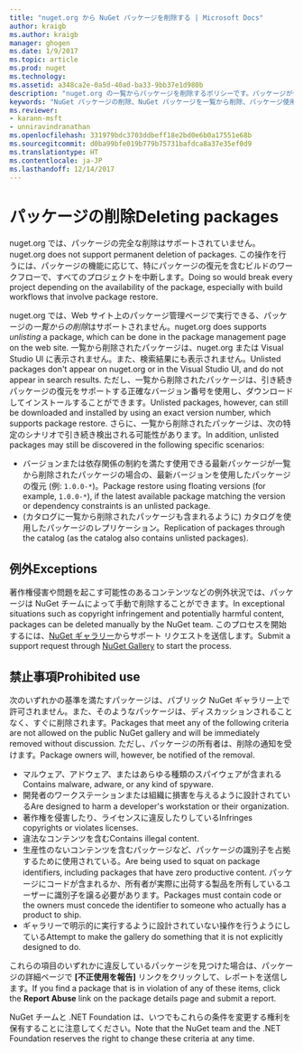 ```yaml
---
title: "nuget.org から NuGet パッケージを削除する | Microsoft Docs"
author: kraigb
ms.author: kraigb
manager: ghogen
ms.date: 1/9/2017
ms.topic: article
ms.prod: nuget
ms.technology: 
ms.assetid: a348ca2e-0a5d-40ad-ba33-9bb37e1d980b
description: "nuget.org の一覧からパッケージを削除するポリシーです。パッケージが他のポリシーに違反しない限り、完全な削除はサポートされません。"
keywords: "NuGet パッケージの削除、NuGet パッケージを一覧から削除、パッケージ使用の禁止事項"
ms.reviewer:
- karann-msft
- unniravindranathan
ms.openlocfilehash: 331979bdc3703ddbeff18e2bd0e6b0a17551e68b
ms.sourcegitcommit: d0ba99bfe019b779b75731bafdca8a37e35ef0d9
ms.translationtype: HT
ms.contentlocale: ja-JP
ms.lasthandoff: 12/14/2017
---
```

# <a name="deleting-packages"></a><span data-ttu-id="3a718-104">パッケージの削除</span><span class="sxs-lookup"><span data-stu-id="3a718-104">Deleting packages</span></span>

<span data-ttu-id="3a718-105">nuget.org では、パッケージの完全な削除はサポートされていません。</span><span class="sxs-lookup"><span data-stu-id="3a718-105">nuget.org does not support permanent deletion of packages.</span></span> <span data-ttu-id="3a718-106">この操作を行うには、パッケージの機能に応じて、特にパッケージの復元を含むビルドのワークフローで、すべてのプロジェクトを中断します。</span><span class="sxs-lookup"><span data-stu-id="3a718-106">Doing so would break every project depending on the availability of the package, especially with build workflows that involve package restore.</span></span>

<span data-ttu-id="3a718-107">nuget.org では、Web サイト上のパッケージ管理ページで実行できる、パッケージの*一覧からの削除*はサポートされません。</span><span class="sxs-lookup"><span data-stu-id="3a718-107">nuget.org does supports *unlisting* a package, which can be done in the package management page on the web site.</span></span> <span data-ttu-id="3a718-108">一覧から削除されたパッケージは、nuget.org または Visual Studio UI に表示されません。また、検索結果にも表示されません。</span><span class="sxs-lookup"><span data-stu-id="3a718-108">Unlisted packages don't appear on nuget.org or in the Visual Studio UI, and do not appear in search results.</span></span> <span data-ttu-id="3a718-109">ただし、一覧から削除されたパッケージは、引き続きパッケージの復元をサポートする正確なバージョン番号を使用し、ダウンロードしてインストールすることができます。</span><span class="sxs-lookup"><span data-stu-id="3a718-109">Unlisted packages, however, can still be downloaded and installed by using an exact version number, which supports package restore.</span></span> <span data-ttu-id="3a718-110">さらに、一覧から削除されたパッケージは、次の特定のシナリオで引き続き検出される可能性があります。</span><span class="sxs-lookup"><span data-stu-id="3a718-110">In addition, unlisted packages may still be discovered in the following specific scenarios:</span></span>

- <span data-ttu-id="3a718-111">バージョンまたは依存関係の制約を満たす使用できる最新パッケージが一覧から削除されたパッケージの場合の、最新バージョンを使用したパッケージの復元 (例: `1.0.0-*`)。</span><span class="sxs-lookup"><span data-stu-id="3a718-111">Package restore using floating versions (for example, `1.0.0-*`), if the latest available package matching the version or dependency constraints is an unlisted package.</span></span>
- <span data-ttu-id="3a718-112">(カタログに一覧から削除されたパッケージも含まれるように) カタログを使用したパッケージのレプリケーション。</span><span class="sxs-lookup"><span data-stu-id="3a718-112">Replication of packages through the catalog (as the catalog also contains unlisted packages).</span></span>

## <a name="exceptions"></a><span data-ttu-id="3a718-113">例外</span><span class="sxs-lookup"><span data-stu-id="3a718-113">Exceptions</span></span>

<span data-ttu-id="3a718-114">著作権侵害や問題を起こす可能性のあるコンテンツなどの例外状況では、パッケージは NuGet チームによって手動で削除することができます。</span><span class="sxs-lookup"><span data-stu-id="3a718-114">In exceptional situations such as copyright infringement and potentially harmful content, packages can be deleted manually by the NuGet team.</span></span> <span data-ttu-id="3a718-115">このプロセスを開始するには、[NuGet ギャラリー](http://www.nuget.org)からサポート リクエストを送信します。</span><span class="sxs-lookup"><span data-stu-id="3a718-115">Submit a support request through [NuGet Gallery](http://www.nuget.org) to start the process.</span></span>

## <a name="prohibited-use"></a><span data-ttu-id="3a718-116">禁止事項</span><span class="sxs-lookup"><span data-stu-id="3a718-116">Prohibited use</span></span>

<span data-ttu-id="3a718-117">次のいずれかの基準を満たすパッケージは、パブリック NuGet ギャラリー上で許可されません。また、そのようなパッケージは、ディスカッションされることなく、すぐに削除されます。</span><span class="sxs-lookup"><span data-stu-id="3a718-117">Packages that meet any of the following criteria are not allowed on the public NuGet gallery and will be immediately removed without discussion.</span></span> <span data-ttu-id="3a718-118">ただし、パッケージの所有者は、削除の通知を受けます。</span><span class="sxs-lookup"><span data-stu-id="3a718-118">Package owners will, however, be notified of the removal.</span></span>

- <span data-ttu-id="3a718-119">マルウェア、アドウェア、またはあらゆる種類のスパイウェアが含まれる</span><span class="sxs-lookup"><span data-stu-id="3a718-119">Contains malware, adware, or any kind of spyware.</span></span>
- <span data-ttu-id="3a718-120">開発者のワークステーションまたは組織に損害を与えるように設計されている</span><span class="sxs-lookup"><span data-stu-id="3a718-120">Are designed to harm a developer's workstation or their organization.</span></span>
- <span data-ttu-id="3a718-121">著作権を侵害したり、ライセンスに違反したりしている</span><span class="sxs-lookup"><span data-stu-id="3a718-121">Infringes copyrights or violates licenses.</span></span>
- <span data-ttu-id="3a718-122">違法なコンテンツを含む</span><span class="sxs-lookup"><span data-stu-id="3a718-122">Contains illegal content.</span></span>
- <span data-ttu-id="3a718-123">生産性のないコンテンツを含むパッケージなど、パッケージの識別子を占拠するために使用されている。</span><span class="sxs-lookup"><span data-stu-id="3a718-123">Are being used to squat on package identifiers, including packages that have zero productive content.</span></span> <span data-ttu-id="3a718-124">パッケージにコードが含まれるか、所有者が実際に出荷する製品を所有しているユーザーに識別子を譲る必要があります。</span><span class="sxs-lookup"><span data-stu-id="3a718-124">Packages must contain code or the owners must concede the identifier to someone who actually has a product to ship.</span></span>
- <span data-ttu-id="3a718-125">ギャラリーで明示的に実行するように設計されていない操作を行うようにしている</span><span class="sxs-lookup"><span data-stu-id="3a718-125">Attempt to make the gallery do something that it is not explicitly designed to do.</span></span>

<span data-ttu-id="3a718-126">これらの項目のいずれかに違反しているパッケージを見つけた場合は、パッケージの詳細ページで **[不正使用を報告]** リンクをクリックして、レポートを送信します。</span><span class="sxs-lookup"><span data-stu-id="3a718-126">If you find a package that is in violation of any of these items, click the **Report Abuse** link on the package details page and submit a report.</span></span>

<span data-ttu-id="3a718-127">NuGet チームと .NET Foundation は、いつでもこれらの条件を変更する権利を保有することに注意してください。</span><span class="sxs-lookup"><span data-stu-id="3a718-127">Note that the NuGet team and the .NET Foundation reserves the right to change these criteria at any time.</span></span>
